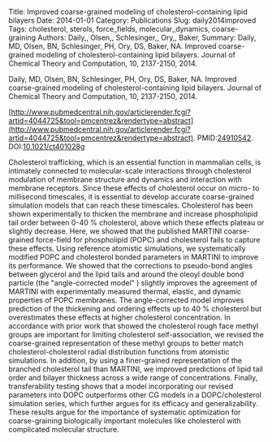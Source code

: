 Title: Improved coarse-grained modeling of cholesterol-containing lipid bilayers
Date: 2014-01-01
Category: Publications
Slug: daily2014improved
Tags: cholesterol, sterols, force_fields, molecular_dynamics, coarse-graining
Authors: Daily,, Olsen,, Schlesinger,, Ory,, Baker,
Summary: Daily, MD, Olsen, BN, Schlesinger, PH, Ory, DS, Baker, NA. Improved coarse-grained modeling of cholesterol-containing lipid bilayers. Journal of Chemical Theory and Computation, 10, 2137-2150, 2014. 

Daily, MD, Olsen, BN, Schlesinger, PH, Ory, DS, Baker, NA. Improved coarse-grained modeling of cholesterol-containing lipid bilayers. Journal of Chemical Theory and Computation, 10, 2137-2150, 2014. 

[http://www.pubmedcentral.nih.gov/articlerender.fcgi?artid=4044725&tool=pmcentrez&rendertype=abstract](http://www.pubmedcentral.nih.gov/articlerender.fcgi?artid=4044725&tool=pmcentrez&rendertype=abstract). PMID:[24910542](http://www.ncbi.nlm.nih.gov/pubmed/24910542). DOI:[10.1021/ct401028g](http://dx.doi.org/10.1021/ct401028g)

Cholesterol trafficking, which is an essential function in mammalian cells, is intimately connected to molecular-scale interactions through cholesterol modulation of membrane structure and dynamics and interaction with membrane receptors. Since these effects of cholesterol occur on micro- to millisecond timescales, it is essential to develop accurate coarse-grained simulation models that can reach these timescales. Cholesterol has been shown experimentally to thicken the membrane and increase phospholipid tail order between 0-40 \% cholesterol, above which these effects plateau or slightly decrease. Here, we showed that the published MARTINI coarse-grained force-field for phospholipid (POPC) and cholesterol fails to capture these effects. Using reference atomistic simulations, we systematically modified POPC and cholesterol bonded parameters in MARTINI to improve its performance. We showed that the corrections to pseudo-bond angles between glycerol and the lipid tails and around the oleoyl double bond particle (the "angle-corrected model" ) slightly improves the agreement of MARTINI with experimentally measured thermal, elastic, and dynamic properties of POPC membranes. The angle-corrected model improves prediction of the thickening and ordering effects up to 40 \% cholesterol but overestimates these effects at higher cholesterol concentration. In accordance with prior work that showed the cholesterol rough face methyl groups are important for limiting cholesterol self-association, we revised the coarse-grained representation of these methyl groups to better match cholesterol-cholesterol radial distribution functions from atomistic simulations. In addition, by using a finer-grained representation of the branched cholesterol tail than MARTINI, we improved predictions of lipid tail order and bilayer thickness across a wide range of concentrations. Finally, transferability testing shows that a model incorporating our revised parameters into DOPC outperforms other CG models in a DOPC/cholesterol simulation series, which further argues for its efficacy and generalizability. These results argue for the importance of systematic optimization for coarse-graining biologically important molecules like cholesterol with complicated molecular structure.
